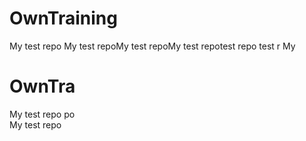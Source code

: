 # OwnTraining
My test repo 
My test repoMy test repoMy test repotest repo test r
My
 # OwnTra
My test repo po\
My test repo 

